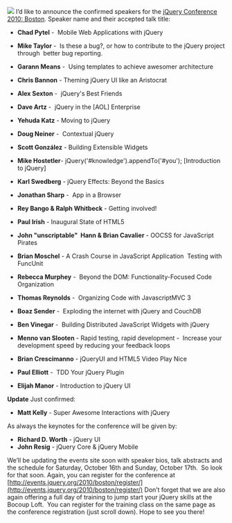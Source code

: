 [![](http://blog.jquery.com/wp-content/uploads/2010/08/jquery-boston-banner-sm.jpg)](http://events.jquery.org)
I’d like to announce the confirmed speakers for the [jQuery Conference
2010: Boston](http://events.jquery.org/2010/boston). Speaker name and
their accepted talk title:

-   **Chad Pytel** -  Mobile Web Applications with jQuery

-   **Mike Taylor** -  Is these a bug?, or how to contribute to the
    jQuery project through  better bug reporting.

-   **Garann Means** -  Using templates to achieve awesomer architecture

-   **Chris Bannon** - Theming jQuery UI like an Aristocrat

-   **Alex Sexton** -  jQuery's Best Friends

-   **Dave Artz** -  jQuery in the [AOL] Enterprise

-   **Yehuda Katz** - Moving to jQuery

-   **Doug Neiner** -  Contextual jQuery

-   **Scott González** - Building Extensible Widgets

-   **Mike Hostetler**- jQuery('\#knowledge').appendTo('\#you');
    [Introduction to jQuery]

-   **Karl Swedberg** - jQuery Effects: Beyond the Basics

-   **Jonathan Sharp** -  App in a Browser

-   **Rey Bango & Ralph Whitbeck** - Getting involved!

-   **Paul Irish** - Inaugural State of HTML5

-   **John "unscriptable"  Hann & Brian Cavalier** - OOCSS for
    JavaScript Pirates

-   **Brian Moschel** - A Crash Course in JavaScript Application
     Testing with FuncUnit

-   **Rebecca Murphey** -  Beyond the DOM: Functionality-Focused Code
    Organization

-   **Thomas Reynolds** -  Organizing Code with JavascriptMVC 3

-   **Boaz Sender** -  Exploding the internet with jQuery and CouchDB

-   **Ben Vinegar** -  Building Distributed JavaScript Widgets with
    jQuery

-   **Menno van Slooten** - Rapid testing, rapid development -  Increase
    your development speed by reducing your feedback loops

-   **Brian Crescimanno** - jQueryUI and HTML5 Video Play Nice

-   **Paul Elliott** -  TDD Your jQuery Plugin

-   **Elijah Manor** - Introduction to jQuery UI

**Update** Just confirmed:

-   **Matt Kelly** - Super Awesome Interactions with jQuery

As always the keynotes for the conference will be given by:

-   **Richard D. Worth** - jQuery UI
-   **John Resig** - jQuery Core & jQuery Mobile

We’ll be updating the events site soon with speaker bios, talk abstracts
and the schedule for Saturday, October 16th and Sunday, October 17th.
 So look for that soon. Again, you can register for the conference at
[http://events.jquery.org/2010/boston/register/](http://events.jquery.org/2010/boston/register/)
Don’t forget that we are also again offering a full day of training to
jump start your jQuery skills at the Bocoup Loft.  You can register for
the training class on the same page as the conference registration (just
scroll down). Hope to see you there!
